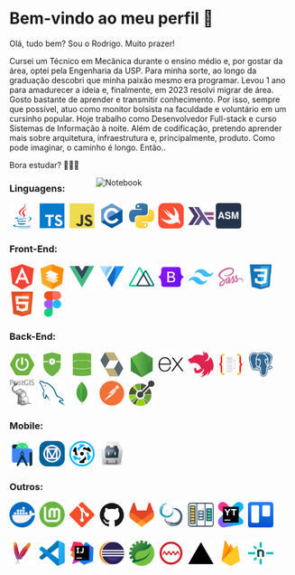 # Bem-vindo ao meu perfil 👋
Olá, tudo bem? Sou o Rodrigo. Muito prazer!

Cursei um Técnico em Mecânica durante o ensino médio e, por gostar da área, optei pela Engenharia da USP. Para minha sorte, ao longo da graduação descobri que minha paixão mesmo era programar. Levou 1 ano para amadurecer a ideia e, finalmente, em 2023 resolvi migrar de área. Gosto bastante de aprender e transmitir conhecimento. Por isso, sempre que possível, atuo como monitor bolsista na faculdade e voluntário em um cursinho popular. Hoje trabalho como Desenvolvedor Full-stack e curso Sistemas de Informação à noite. Além de codificação, pretendo aprender mais sobre arquitetura, infraestrutura e, principalmente, produto. Como pode imaginar, o caminho é longo. Então..

Bora estudar? 🙂✌🏻

<img src="https://raw.githubusercontent.com/MicaelliMedeiros/micaellimedeiros/master/image/computer-illustration.png" title="Notebook" width="350px" align="right" alt="Notebook">

### Linguagens:
<div>
  <a href="https://www.ibm.com/br-pt/topics/java" target="_blank"><img title="Java" width="45px" src="./java.svg" alt="Java"/></a><span>&nbsp</span>
  <a href="https://www.typescriptlang.org/pt/" target="_blank"><img title="TypeScript" width="45px" src="./typescript.svg" alt="TypeScript"/></a><span>&nbsp</span>
  <a href="https://developer.mozilla.org/pt-BR/docs/Web/JavaScript" target="_blank"><img title="JavaScript" width="45px" src="./javascript.svg" alt="JavaScript"/></a><span>&nbsp</span>
  <a href="https://pt.wikipedia.org/wiki/C_(linguagem_de_programa%C3%A7%C3%A3o)" target="_blank"><img title="C" width="45px" src="c.png" alt="C"/></a><span>&nbsp</span>
  <a href="https://www.python.org/about/" target="_blank"><img title="Python" width="45px" src="python-logo.webp" alt="Python"/></a><span>&nbsp</span>
  <a href="https://www.apple.com/br/swift/" target="_blank"><img title="Swift" width="45px" src="swift.png" alt="Swift"/></a><span>&nbsp</span>
  <a href="https://www.haskell.org/" target="_blank"><img title="Assembly MIPS" width="45px" src="haskell.svg" alt="Haskell"/></a>
  <a href="https://en.wikipedia.org/wiki/MIPS_architecture" target="_blank"><img title="Assembly MIPS" width="45px" src="assembly.svg" alt="Assembly MIPS"/></a>
</div>

### Front-End:
<div>
  <a href="https://angular.dev/overview" target="_blank"><img title="Angular" width="45px" src="./angular.webp" alt="Angular"/></a><span>&nbsp</span>
  <a href="https://material.angular.io/" target="_blank"><img title="Angular Material" width="45px" src="./angular-material.svg" alt="Angular Material"/></a><span>&nbsp</span>
  <a href="https://vuejs.org/" target="_blank"><img title="Vuejs" width="45px" src="vuejs.svg" alt="Vuejs"/></a><span>&nbsp</span>
  <a href="https://vuetifyjs.com/en/" target="_blank"><img title="Vuetify" width="45px" src="vuetify.svg" alt="Vuetify"/></a><span>&nbsp</span>
  <a href="https://nuxt.com/" target="_blank"><img title="Nuxt" width="45px" src="nuxtjs-original.svg" alt="Nuxt"/></a><span>&nbsp</span>
  <a href="https://getbootstrap.com/" target="_blank"><img title="Bootstrap" width="45px" src="./bootstrap.svg" alt="Bootstrap"/></a><span>&nbsp</span>
  <a href="https://tailwindcss.com/" target="_blank"><img title="Tailwind" width="45px" src="tailwindcss.svg" alt="Tailwind"/></a><span>&nbsp</span>
  <a href="https://sass-lang.com/" target="_blank"><img title="SASS" width="45px" src="sass.svg" alt="SASS"/></a><span>&nbsp</span>
  <a href="https://developer.mozilla.org/pt-BR/docs/Web/CSS" target="_blank"><img title="CSS3" width="45px" src="css.svg" alt="CSS3"/></a><span>&nbsp</span>
  <a href="https://developer.mozilla.org/pt-BR/docs/Web/HTML" target="_blank"><img title="HTML5" width="45px" src="html.svg" alt="HTML5"/></a><span>&nbsp</span>
  <a href="https://www.figma.com/pt-br/" target="_blank"><img title="Figma" width="45px" src="./figma.svg" alt="Figma"/></a>
</div>

### Back-End:
<div>
  <a href="https://spring.io/projects/spring-boot" target="_blank"><img title="Spring Boot" width="45px" src="spring-boot.png" alt="Spring Boot"/></a><span>&nbsp</span>
  <a href="https://spring.io/projects/spring-security" target="_blank"><img title="Spring Security" width="45px" src="spring-security.png" alt="Spring Security"/></a><span>&nbsp</span>
  <a href="https://spring.io/projects/spring-data-jpa" target="_blank"><img title="Spring Data JPA" width="45px" src="spring-data.png" alt="Spring Data JPA"/></a><span>&nbsp</span>
  <a href="https://hibernate.org/orm/" target="_blank"><img title="Hibernate ORM" width="45px" src="./hibernate.svg" alt="Hibernate ORM"/></a><span>&nbsp</span>
  <a href="https://nodejs.org/pt" target="_blank"><img title="Node.js" width="45px" src="nodejs.svg" alt="Nodejs"/></a><span>&nbsp</span>
  <a href="https://expressjs.com/pt-br/" target="_blank"><img title="Express" width="45px" src="express-original.svg" alt="Express"/></a><span>&nbsp</span>
  <a href="https://nestjs.com/" target="_blank"><img title="NestJS" width="45px" src="nestjs-original.svg" alt="NestJS"/></a><span>&nbsp</span>
  <a href="https://typeorm.io/" target="_blank"><img title="TypeORM" width="45px" src="typeorm2.png" alt="TypeORM"/></a><span>&nbsp</span>
  <a href="https://www.postgresql.org/about/" target="_blank"><img title="PostgreSQL" width="45px" src="postgresql.svg" alt="PostgreSQL"/></a><span>&nbsp</span>
  <a href="https://postgis.net/" target="_blank"><img title="PostGIS" width="45px" src="postgis.jpeg" alt="PostGIS"/></a><span>&nbsp</span>
  <a href="https://dev.mysql.com/doc/refman/9.0/en/what-is-mysql.html" target="_blank"><img title="MySQL" width="45px" src="mysql.svg" alt="MySQL"/></a><span>&nbsp</span>
  <a href="https://www.mongodb.com/" target="_blank"><img title="MongoDB" width="45px" src="mongodb.svg" alt="MongoDB"/></a><span>&nbsp</span>
  <a href="https://www.postman.com/product/what-is-postman/" target="_blank"><img title="Postman" width="45px" src="postman.svg" alt="Postman"/></a><span>&nbsp</span>
  <a href="https://www.openapis.org/what-is-openapi" target="_blank"><img title="OpenAPI" width="45px" src="openapi.svg" alt="OpenAPI"/></a>
</div>

### Mobile:
<div>
  <a href="https://developer.android.com/studio?hl=pt-br" target="_blank"><img title="Android Studio" width="45px" src="android-studio.svg" alt="Android Studio"/></a><span>&nbsp</span>
  <a href="https://m3.material.io/" target="_blank"><img title="Material Design" width="45px" src="material-design.svg" alt="Material Design"/></a><span>&nbsp</span>
  <a href="https://quasar.dev/" target="_blank"><img title="Quasar" width="45px" src="quasar.svg" alt="Quasar"/></a><span>&nbsp</span>
  <a href="https://cordova.apache.org/" target="_blank"><img title="Cordova" width="45px" src="cordova.png" alt="Cordova"/></a><span>&nbsp</span>
</div>

### Outros:
<div>
  <a href="https://docs.docker.com/guides/docker-overview/" target="_blank"><img title="Docker" width="45px" src="docker.png" alt="Docker"/></a><span>&nbsp</span>
  <a href="https://linuxmint.com" target="_blank"><img title="Linux Mint" width="45px" src="mint2.png" alt="Linux Mint"/></a><span>&nbsp</span>
  <a href="https://git-scm.com/" target="_blank"><img title="Git" width="45px" src="git.svg" alt="Git"/></a><span>&nbsp</span>
  <a href="https://github.com/" target="_blank"><img title="GitHub" width="45px" src="github.svg" alt="Github"/></a><span>&nbsp</span>
  <a href="https://about.gitlab.com/" target="_blank"><img title="GitLab" width="45px" src="gitlab.svg" alt="GitLab"/></a><span>&nbsp</span>
  <a href="https://www.scrum.org/" target="_blank"><img title="SCRUM" width="45px" src="scrum.png" alt="SCRUM"/></a><span>&nbsp</span>
  <a href="https://www.atlassian.com/br/agile/kanban" target="_blank"><img title="Kanban" width="45px" src="kanban.png" alt="Kanban"/></a><span>&nbsp</span>
  <a href="https://www.jetbrains.com/pt-br/youtrack/" target="_blank"><img title="Youtrack" width="45px" src="youtrack.png" alt="Youtrack"/></a><span>&nbsp</span>
  <a href="https://trello.com/pt-BR/tour/" target="_blank"><img title="Trello" width="45px" src="trello.svg" alt="Trello"/></a><span>&nbsp</span>
  <a href="https://maven.apache.org/" target="_blank"><img title="Maven" width="45px" src="maven.svg" alt="Maven"/></a><span>&nbsp</span>
  <a href="https://code.visualstudio.com/docs" target="_blank"><img title="Visual Studio Code" width="45px" src="vscode.svg" alt="Visual Studio Code"/></a><span>&nbsp</span>
  <a href="https://www.jetbrains.com/pt-br/idea/" target="_blank"><img title="IntelliJ IDEA" width="45px" src="intellij.svg" alt="IntelliJ IDEA"/></a><span>&nbsp</span>
  <a href="https://eclipseide.org/" target="_blank"><img title="Eclipse" width="45px" src="eclipse.svg" alt="Eclipse"/></a><span>&nbsp</span>
  <a href="https://spring.io/tools" target="_blank"><img title="Spring Tool Suite 4" width="45px"  src="spring-tools.svg" alt="Spring Tool Suite 4"/></a><span>&nbsp</span>
  <a href="https://www.sonarsource.com/products/sonarlint/" target="_blank"><img title="SonarLint" width="45px" src="sonarlint.png" alt="SonarLint"/></a><span>&nbsp</span>
  <a href="https://vercel.com/" target="_blank"><img title="Vercel" width="45px" src="vercel.svg" alt="Vercel"/></a><span>&nbsp</span>
  <a href="https://firebase.google.com/products/app-hosting?hl=pt" target="_blank"><img title="Firebase" width="45px" src="firebase.svg" alt="Firebase"/></a><span>&nbsp</span>
  <a href="https://www.netlify.com/" target="_blank"><img title="Netlify" width="45px" style="margin-top: 20px" src="netlify.svg" alt="Netlify"/></a>
</div>
